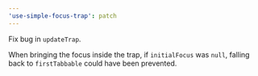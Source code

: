 ```yaml
---
'use-simple-focus-trap': patch
---
```


Fix bug in `updateTrap`.

When bringing the focus inside the trap, if `initialFocus` was `null`, falling back to `firstTabbable` could have been prevented.
